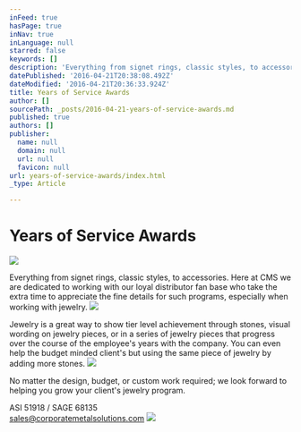 ```yaml
---
inFeed: true
hasPage: true
inNav: true
inLanguage: null
starred: false
keywords: []
description: 'Everything from signet rings, classic styles, to accessories. Here at CMS we are dedicated to working with our loyal distributor fan base who take the extra time to appreciate the fine details for such programs, especially when working with jewelry.'
datePublished: '2016-04-21T20:38:08.492Z'
dateModified: '2016-04-21T20:36:33.924Z'
title: Years of Service Awards
author: []
sourcePath: _posts/2016-04-21-years-of-service-awards.md
published: true
authors: []
publisher:
  name: null
  domain: null
  url: null
  favicon: null
url: years-of-service-awards/index.html
_type: Article

---
```

# Years of Service Awards
![](https://the-grid-user-content.s3-us-west-2.amazonaws.com/317a9cbc-9335-4f70-81ce-41d9d2d42095.jpg)

Everything from signet rings, classic styles, to accessories. Here at CMS we are dedicated to working with our loyal distributor fan base who take the extra time to appreciate the fine details for such programs, especially when working with jewelry.
![](https://the-grid-user-content.s3-us-west-2.amazonaws.com/326ff4f0-153c-4f13-ae48-d92c3062752a.jpg)

Jewelry is a great way to show tier level achievement through stones, visual wording on jewelry pieces, or in a series of jewelry pieces that progress over the course of the employee's years with the company. You can even help the budget minded client's but using the same piece of jewelry by adding more stones.
![](https://the-grid-user-content.s3-us-west-2.amazonaws.com/c723afe1-b3de-40de-abdd-a25714a03e0f.jpg)

No matter the design, budget, or custom work required; we look forward to helping you grow your client's jewelry program.

ASI 51918 / SAGE 68135  
sales@corporatemetalsolutions.com ![](https://the-grid-user-content.s3-us-west-2.amazonaws.com/5b318f98-c29b-4b67-b0aa-73babf6166a0.jpg)
